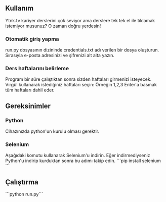 ## Kullanım
Ytnk.tv kariyer derslerini çok seviyor ama derslere tek tek el ile tıklamak istemiyor musunuz?
O zaman doğru yerdesin!

### Otomatik giriş yapma
run.py dosyasının dizininde credentials.txt adı verilen bir dosya oluşturun. Sırasıyla e-posta adresinizi ve şifrenizi alt alta yazın.
### Ders haftalarını belirleme
Program bir süre çalıştıktan sonra sizden haftaları girmenizi isteyecek. Virgül kullanarak istediğiniz haftaları seçin: Örneğin 1,2,3
Enter'a basmak tüm haftaları dahil eder.
## Gereksinimler
### Python
Cihazınızda python'un kurulu olması gerektir.
### Selenium
Aşağıdaki komutu kullanarak Selenium'u indirin. Eğer indirmediyseniz Python'u indirip kurduktan sonra bu adımı takip edin.
´´´pip install selenium´´´
## Çalıştırma
´´´python run.py´´´